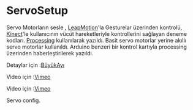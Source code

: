# ServoSetup
Servo Motorların sesle , [LeapMotion](https://www.leapmotion.com/)'la Gesturelar üzerinden kontrolü, [Kinect](https://developer.microsoft.com/en-us/windows/kinect)'le kullanıcının vücüt hareketleriyle kontrollerini sağlayan deneme kodları.
[Processing](https://processing.org/) kullanılarak yazıldı.
Basit servo motorlar yerine akıllı servo motorlar kullanıldı.
Arduino benzeri bir kontrol kartıyla processing üzerinden haberleştirilerek yazıldı.

Detaylar için :[BüyükAyı](http://www.buyukayi.com/kinetic-sculpture/)

Video için :[Vimeo](https://vimeo.com/113203337)

Video için :[Vimeo](https://vimeo.com/113203338)

Servo config.
